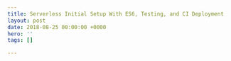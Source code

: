 ```yaml
---
title: Serverless Initial Setup With ES6, Testing, and CI Deployment
layout: post
date: 2018-08-25 00:00:00 +0000
hero: ''
tags: []

---
```

